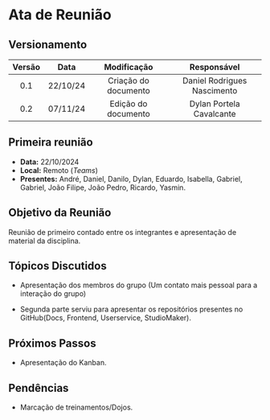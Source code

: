 # Ata de Reunião

## Versionamento

| Versão | Data | Modificação | Responsável |
| :-: | :-: | :-: | :-: |
| 0.1 | 22/10/24 | Criação do documento | Daniel Rodrigues Nascimento |
| 0.2 | 07/11/24 | Edição do documento | Dylan Portela Cavalcante |

## Primeira reunião

* **Data:** 22/10/2024
* **Local:** Remoto (*Teams*)
* **Presentes:**
  André, Daniel, Danilo, Dylan, Eduardo, Isabella, Gabriel, Gabriel, João Filipe, João Pedro, Ricardo, Yasmin. 

## Objetivo da Reunião

Reunião de primeiro contado entre os integrantes e apresentação de material da disciplina. 

## Tópicos Discutidos

* Apresentação dos membros do grupo (Um contato mais pessoal para a interação do grupo) 

* Segunda parte serviu para apresentar os repositórios presentes no GitHub(Docs, Frontend, Userservice, StudioMaker). 

## Próximos Passos

* Apresentação do Kanban.


## Pendências

* Marcação de treinamentos/Dojos.

